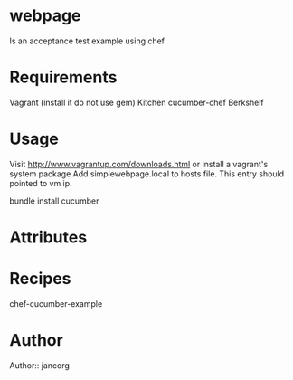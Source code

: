 webpage
=====================

Is an acceptance test example using chef


# Requirements

Vagrant (install it do not use gem)
Kitchen 
cucumber-chef
Berkshelf

# Usage
  Visit http://www.vagrantup.com/downloads.html or install a vagrant's system package
  Add simplewebpage.local to hosts file. This entry should pointed to vm ip.

  bundle install
  cucumber

# Attributes

# Recipes
  chef-cucumber-example
# Author

Author:: jancorg
